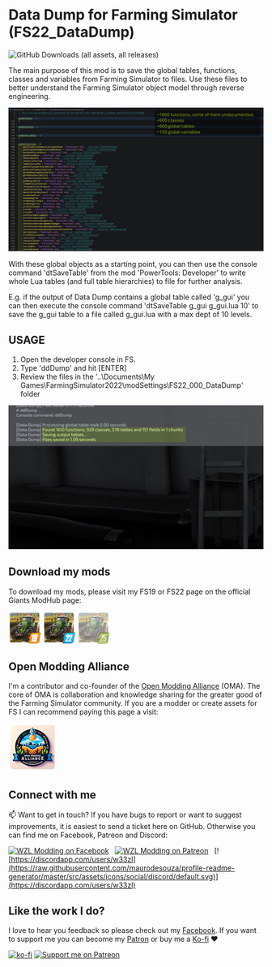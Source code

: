# Data Dump for Farming Simulator (FS22_DataDump)

![GitHub Downloads (all assets, all releases)](https://img.shields.io/github/downloads/w33zl/FS22_DataDump/total)


The main purpose of this mod is to save the global tables, functions, classes and variables from Farming Simulator to files. Use these files to better understand the Farming Simulator object model through reverse engineering.

![Global functions, tables, classes and variables](WZLModding_DataDump_GlobalTables.PNG)

With these global objects as a starting point, you can then use the console command 'dtSaveTable' from the mod 'PowerTools: Developer' to write whole Lua tables (and full table hierarchies) to file for further analysis.

E.g. if the output of Data Dump contains a global table called 'g_gui' you can then execute the console command 'dtSaveTable g_gui g_gui.lua 10' to save the g_gui table to a file called g_gui.lua with a max dept of 10 levels.

## USAGE
1. Open the developer console in FS. 
2. Type 'ddDump' and hit [ENTER]
3. Review the files in the '..\Documents\My Games\FarmingSimulator2022\modSettings\FS22_000_DataDump' folder

![alt text](WZLModding_DataDump_Console.PNG)




## Download my mods
To download my mods, please visit my FS19 or FS22 page on the official Giants ModHub page:

[![My FS22 Mods](https://github.com/w33zl/w33zl/raw/main/GitHubIcons_MH_FS19.png)](https://www.farming-simulator.com/mods.php?title=fs2019&filter=org&org_id=140742)
[![My FS22 Mods](https://github.com/w33zl/w33zl/raw/main/GitHubIcons_MH_FS22.png)](https://www.farming-simulator.com/mods.php?title=fs2022&filter=org&org_id=140742)
[![My FS25 Mods](https://github.com/w33zl/w33zl/raw/main/GitHubIcons_MH_FS25.png)](FS25.md)


## Open Modding Alliance
I'm a contributor and co-founder of the [Open Modding Alliance](https://github.com/open-modding-alliance) (OMA). The core of OMA is collaboration and knowledge sharing for the greater good of the Farming Simulator community. If you are a modder or create assets for FS I can recommend paying this page a visit:

[![Open Modding Alliance](https://github.com/w33zl/w33zl/raw/main/GitHubIcons_OMA.png)](https://github.com/open-modding-alliance)


## Connect with me
📫 Want to get in touch? If you have bugs to report or want to suggest improvements, it is easiest to send a ticket here on GitHub. Otherwise you can find me on Facebook, Patreon and Discord:


[![WZL Modding on Facebook](https://raw.githubusercontent.com/maurodesouza/profile-readme-generator/master/src/assets/icons/social/facebook/default.svg)](https://fb.com/w33zl) *&nbsp;* [![WZL Modding on Patreon](https://raw.githubusercontent.com/maurodesouza/profile-readme-generator/master/src/assets/icons/social/patreon/default.svg)](https://www.patreon.com/wzlmodding) *&nbsp;* [![https://discordapp.com/users/w33zl](https://raw.githubusercontent.com/maurodesouza/profile-readme-generator/master/src/assets/icons/social/discord/default.svg)](https://discordapp.com/users/w33zl)


## Like the work I do?
I love to hear you feedback so please check out my [Facebook](https://www.facebook.com/w33zl). If you want to support me you can become my [Patron](https://www.patreon.com/wzlmodding) or buy me a [Ko-fi](https://ko-fi.com/w33zl) :heart:

[![ko-fi](https://ko-fi.com/img/githubbutton_sm.svg)](https://ko-fi.com/X8X0BB65P) [![Support me on Patreon](https://img.shields.io/endpoint.svg?url=https%3A%2F%2Fshieldsio-patreon.vercel.app%2Fapi%3Fusername%3Dwzlmodding%3F%26type%3Dpatrons&style=for-the-badge)](https://patreon.com/wzlmodding?)

